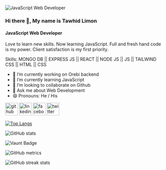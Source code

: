
![JavaScript Web Developer](https://user-images.githubusercontent.com/74038190/213910845-af37a709-8995-40d6-be59-724526e3c3d7.gif)

### Hi there 👋, My name is Tawhid Limon
#### JavaScript Web Developer

Love to learn new skills. Now learning JavaScript. Full and fresh hand code is my power. Client satisfaction is my first priority.

Skills: MONGO DB || EXPRESS JS || REACT || NODE JS || JS || TAILWIND CSS || HTML || CSS

- 🔭 I’m currently working on Orebi backend 
- 🌱 I’m currently learning JavaScript 
- 👯 I’m looking to collaborate on Github 
- 💬 Ask me about Web Development 
- 😄 Pronouns: He / His 


[<img src='https://cdn.jsdelivr.net/npm/simple-icons@3.0.1/icons/github.svg' alt='github' height='40'>](https://github.com/tawhidwebdev)  [<img src='https://cdn.jsdelivr.net/npm/simple-icons@3.0.1/icons/linkedin.svg' alt='linkedin' height='40'>](https://www.linkedin.com/in/tawhidwebdev/)  [<img src='https://cdn.jsdelivr.net/npm/simple-icons@3.0.1/icons/facebook.svg' alt='facebook' height='40'>](https://www.facebook.com/tawhidwebdev)  [<img src='https://cdn.jsdelivr.net/npm/simple-icons@3.0.1/icons/twitter.svg' alt='twitter' height='40'>](https://twitter.com/tawhidwebdev)  

[![Top Langs](https://github-readme-stats.vercel.app/api/top-langs/?username=tawhidwebdev)](https://github.com/anuraghazra/github-readme-stats)

![GitHub stats](https://github-readme-stats.vercel.app/api?username=tawhidwebdev&show_icons=true&count_private=true)  

![Vaunt Badge](https://api.vaunt.dev/v1/github/entities/tawhidwebdev/contributions?format=svg&private=true)  

![GitHub metrics](https://metrics.lecoq.io/tawhidwebdev)  

![GitHub streak stats](https://streak-stats.demolab.com/?user=tawhidwebdev)  

